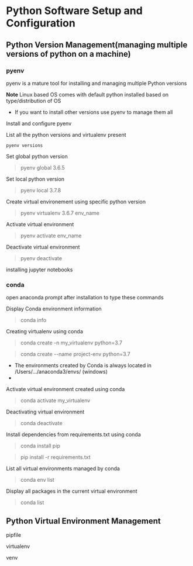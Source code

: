 # Python Software Setup and Configuration 


## Python Version Management(managing multiple versions of python on a machine)

### pyenv

pyenv is a mature tool for installing and managing multiple Python versions

**Note**
Linux based OS comes with default python installed based on type/distribution of OS
 - If you want to install other versions use pyenv to manage them all

Install and configure pyenv

List all the python versions and virtualenv present
```
pyenv versions
```

Set global python version
> pyenv global 3.6.5

Set local python version
>pyenv local 3.7.8

Create virtual environement using specific python version
> pyenv virtualenv 3.6.7 env_name

Activate virtual environment
> pyenv activate env_name

Deactivate virtual environment
> pyenv deactivate




installing jupyter notebooks


### conda
open anaconda prompt after installation to type these commands

 Display Conda environment information
 > conda info

Creating virtualenv using conda
> conda create -n my_virtualenv python=3.7

>  conda create --name project-env python=3.7

  - The environments created by Conda is always located in /Users/.../anaconda3/envs/  (windows)
  - 

Activate virtual environment created using conda
> conda activate my_virtualenv

Deactivating virtual environment
> conda deactivate

Install dependencies from requirements.txt using conda
> conda install pip

> pip install -r requirements.txt

List all virtual environments managed by conda
> conda env list

Display all packages in the current virtual environment
>  conda list

## Python Virtual Environment Management

pipfile

virtualenv

venv


